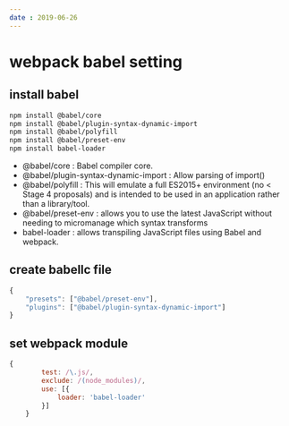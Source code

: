 ```yaml
---
date : 2019-06-26
---
```


# webpack babel setting

## install babel

```bash
npm install @babel/core
npm install @babel/plugin-syntax-dynamic-import
npm install @babel/polyfill
npm install @babel/preset-env
npm install babel-loader
```

- @babel/core : Babel compiler core.
- @babel/plugin-syntax-dynamic-import : Allow parsing of import()
- @babel/polyfill : This will emulate a full ES2015+ environment (no < Stage 4 proposals) and is intended to be used in an application rather than a library/tool.
- @babel/preset-env : allows you to use the latest JavaScript without needing to micromanage which syntax transforms
- babel-loader :  allows transpiling JavaScript files using Babel and webpack.

## create babellc file

```js
{
    "presets": ["@babel/preset-env"],
    "plugins": ["@babel/plugin-syntax-dynamic-import"]
}
```

## set webpack module

```js
{
        test: /\.js/,
        exclude: /(node_modules)/,
        use: [{
            loader: 'babel-loader'
        }]
    }
```
